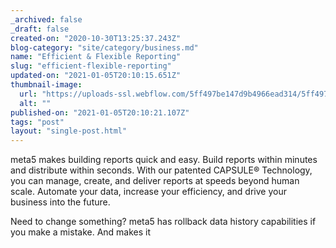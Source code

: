 ```yaml
---
_archived: false
_draft: false
created-on: "2020-10-30T13:25:37.243Z"
blog-category: "site/category/business.md"
name: "Efficient & Flexible Reporting"
slug: "efficient-flexible-reporting"
updated-on: "2021-01-05T20:10:15.651Z"
thumbnail-image:
  url: "https://uploads-ssl.webflow.com/5ff497be147d9b4966ead314/5ff497be147d9ba2efead394_blog02%402x.jpg"
  alt: ""
published-on: "2021-01-05T20:10:21.107Z"
tags: "post"
layout: "single-post.html"
---
```


meta5 makes building reports quick and easy. Build reports within minutes and distribute within seconds. With our patented CAPSULE® Technology, you can manage, create, and deliver reports at speeds beyond human scale. Automate your data, increase your efficiency, and drive your business into the future.

Need to change something? meta5 has rollback data history capabilities if you make a mistake. And makes it

‍
